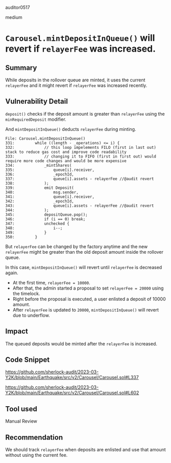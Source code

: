 auditor0517

medium

# `Carousel.mintDepositInQueue()` will revert if `relayerFee` was increased.

## Summary
While deposits in the rollover queue are minted, it uses the current `relayerFee` and it might revert if `relayerFee` was increased recently.

## Vulnerability Detail
`deposit()` checks if the deposit amount is greater than `relayerFee` using the `minRequiredDeposit` modifier.

And `mintDepositInQueue()` deducts `relayerFee` during minting.

```solidity
File: Carousel.mintDepositInQueue()
331:         while ((length - _operations) <= i) {
332:             // this loop impelements FILO (first in last out) stack to reduce gas cost and improve code readability
333:             // changing it to FIFO (first in first out) would require more code changes and would be more expensive
334:             _mintShares(
335:                 queue[i].receiver,
336:                 _epochId,
337:                 queue[i].assets - relayerFee //@audit revert
338:             );
339:             emit Deposit(
340:                 msg.sender,
341:                 queue[i].receiver,
342:                 _epochId,
343:                 queue[i].assets - relayerFee //@audit revert
344:             );
345:             depositQueue.pop();
346:             if (i == 0) break;
347:             unchecked {
348:                 i--;
349:             }
350:         }
```

But `relayerFee` can be changed by the factory anytime and the new `relayerFee` might be greater than the old deposit amount inside the rollover queue.

In this case, `mintDepositInQueue()` will revert until `relayerFee` is decreased again.

- At the first time, `relayerFee = 10000`.
- After that, the admin started a proposal to set `relayerFee = 20000` using the timelock.
- Right before the proposal is executed, a user enlisted a deposit of 10000 amount.
- After `relayerFee` is updated to `20000`, `mintDepositInQueue()` will revert due to underflow.

## Impact
The queued deposits would be minted after the `relayerFee` is increased.

## Code Snippet
https://github.com/sherlock-audit/2023-03-Y2K/blob/main/Earthquake/src/v2/Carousel/Carousel.sol#L337

https://github.com/sherlock-audit/2023-03-Y2K/blob/main/Earthquake/src/v2/Carousel/Carousel.sol#L602

## Tool used
Manual Review

## Recommendation
We should track `relayerFee` when deposits are enlisted and use that amount without using the current fee.